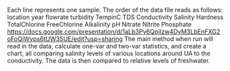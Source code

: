 Each line represents one sample. The order of the data file reads as follows:
location year flowrate turbidity TempinC TDS Conductivity Salinity Hardness TotalChlorine FreeChlorine Alkalinity pH Nitrate Nitrite Phosphate
https://docs.google.com/presentation/d/1aLb3Py6QpjIzw4DyM3LbEnFXG2oFoQjWvps6tUW35UE/edit?usp=sharing 
The main method when run will read in the data, calculate one-var and two-var statistics, and create a chart, all comparing salinity levels of various locations around UA to the conductivity. The data is then compared to relative levels of freshwater.
